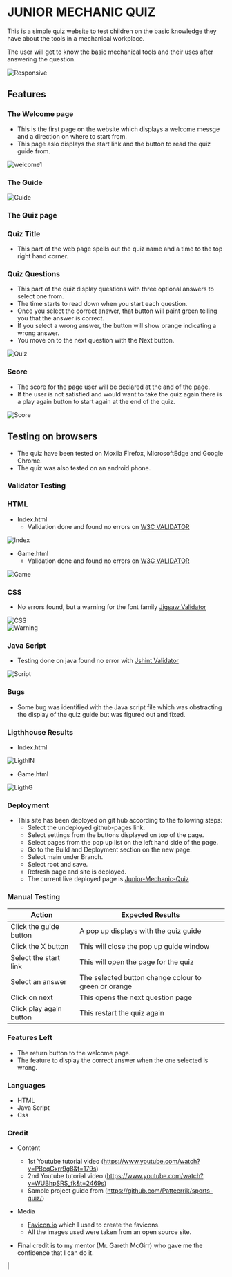 # JUNIOR MECHANIC QUIZ

This is a simple quiz website to test children on the basic knowledge they have about the tools in a mechanical workplace.

The user will get to know the basic mechanical tools and their uses after answering the question.

![Responsive](assets/doc/images/responsive.png)


## Features
 ### The Welcome page
   * This is the first page on the website which displays a welcome messge and a direction on where to start from.
   * This page aslo displays the start link and the button to read the quiz guide from.


![welcome1](assets/doc/images/welcomep.png)

  ### The Guide
  
  ![Guide](assets/doc/images/guide1.png)


  ### The Quiz page
   ### Quiz Title
   * This part of the web page spells out the quiz name and a time to the top right hand corner.

   ### Quiz Questions 
   * This part of the quiz display questions with three optional answers to select one from. 
   * The time starts to read down when you start each question.
   * Once you select the correct answer, that button will paint green telling you that the answer is correct.
   * If you select a wrong answer, the button will show orange indicating a wrong answer.
   * You move on to the next question with the Next button.


![Quiz](assets/doc/images/Quiz.png)


 ### Score
  * The score for the page user will be declared at the and of the page.
  * If the user is not satisfied and would want to take the quiz again there is a play again button to start again at the end of the quiz.

![Score](assets/doc/images/Score.png)  

## Testing on browsers
  * The quiz have been tested on Moxila Firefox, MicrosoftEdge and Google Chrome. 
  * The quiz was also tested on an android phone. 


### Validator Testing
### HTML
 * Index.html
   * Validation done and found no errors on [W3C VALIDATOR](https://validator.w3.org/nu/#textarea)

![Index](assets/doc/images/Index.png)

 * Game.html 
   * Validation done and found no errors on [W3C VALIDATOR](https://validator.w3.org/nu/#textarea)

![Game](assets/doc/images/Game.png)


### CSS 
  * No errors found, but a warning for the font family [Jigsaw Validator](https://jigsaw.w3.org/css-validator/validator)

![CSS](assets/doc/images/CSS.png)  
![Warning](assets/doc/images/Warning.png)


### Java Script
  * Testing done on java found no error with [Jshint Validator](https://jshint.com/)

![Script](assets/doc/images/Script.png)  



### Bugs
  * Some bug was identified with the Java script file which was obstracting the display of the quiz guide but was figured out and fixed.

### Ligthhouse Results
  * Index.html

![LigthIN](assets/doc/images/LigthIN.png)


  * Game.html

![LigthG](assets/doc/images/LigthG.png)  


### Deployment
  * This site has been deployed on git hub according to the following steps:
    * Select the undeployed github-pages link.
    * Select settings from the buttons displayed on top of the page.
    * Select pages from the pop up list on the left hand side of the page.
    * Go to the Build and Deployment section on the new page.
    * Select main under Branch.
    * Select root and save.
    * Refresh page and site is deployed.
    * The current live deployed page is [Junior-Mechanic-Quiz](https://maxwellsor169.github.io/Junior-Mechanic-Quiz/)



### Manual Testing
| Action | Expected Results |
|--- | --- |
|Click the guide button|A pop up displays with the quiz guide|
| Click the X button | This will close the pop up guide window |
| Select the start link | This will open the page for the quiz |
| Select an answer | The selected button change colour to green or orange |
| Click on next | This opens the next question page |
| Click play again button | This restart the quiz again |


### Features Left
  * The return button to the welcome page.
  * The feature to display the correct answer when the one selected is wrong.



### Languages
  * HTML
  * Java Script
  * Css


### Credit
* Content
  * 1st Youtube tutorial video (https://www.youtube.com/watch?v=PBcqGxrr9g8&t=179s)
  * 2nd Youtube tutorial video (https://www.youtube.com/watch?v=WUBhpSRS_fk&t=2469s)
  * Sample project guide from (https://github.com/Patteerrik/sports-quiz/)

* Media  
  * [Favicon.io](https://favicon.io/) which I used to create the favicons.
  * All the images used were taken from an open source site. 

* Final credit is to my mentor (Mr. Gareth McGirr) who gave me the confidence that I can do it.  

|








   